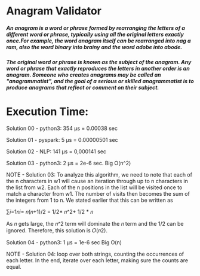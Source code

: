 # Anagram Validator

##### An anagram is a word or phrase formed by rearranging the letters of a different word or phrase, typically using all the original letters exactly once.For example, the word anagram itself can be rearranged into nag a ram, also the word binary into brainy and the word adobe into abode.

##### The original word or phrase is known as the subject of the anagram. Any word or phrase that exactly reproduces the letters in another order is an anagram. Someone who creates anagrams may be called an "anagrammatist", and the goal of a serious or skilled anagrammatist is to produce anagrams that reflect or comment on their subject.

# Execution Time:

Solution 00 - python3:
  354 µs = 0.00038 sec

Solution 01 - pyspark: 
  5 µs = 0.00000501 sec

Solution 02 - NLP: 
  141 µs = 0,000141 sec

Solution 03 - python3: 
  2 µs = 2e-6 sec. Big O(n^2) 

 NOTE - Solution 03: To analyze this algorithm, we need to note that each of the n characters in w1 will cause an iteration through up to n characters in the list from w2. Each of the n positions in the list will be visited once to match a character from w1. The number of visits then becomes the sum of the integers from 1 to n. We stated earlier that this can be written as

  ∑𝑖=1𝑛𝑖= 𝑛(𝑛+1)/2 = 1/2* 𝑛^2+ 1/2 * 𝑛

  As 𝑛 gets large, the 𝑛^2 term will dominate the 𝑛 term and the 1/2 can be ignored. Therefore, this solution is 𝑂(𝑛2).

Solution 04 - python3: 
  1 µs = 1e-6 sec Big O(n)
  
 NOTE - Solution 04: loop over both strings, counting the occurrences of each letter.
         In the end, iterate over each letter, making sure the counts are equal.
